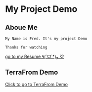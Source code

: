 # My Project Demo


## Aboue Me
```
My Name is Fred. It's my project Demo

Thanks for watching
```
[go to my Resume ٩(ˊᗜˋ*)و ♡](https://fredyah.github.io/fredresume/)


## TerraFrom Demo
[Click to go to TerraFrom Demo](https://github.com/fredyah/myDemoProjects/tree/main/terraformProject)
